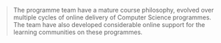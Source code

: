 
> The programme team have a mature course philosophy, evolved over multiple cycles of online delivery of Computer Science programmes. The team have also developed considerable online support for the learning communities on these programmes.